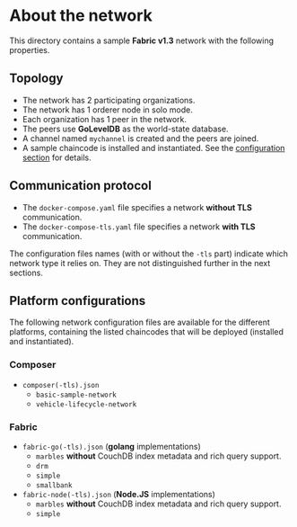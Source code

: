 # About the network

This directory contains a sample __Fabric v1.3__ network with the following properties.

## Topology
* The network has 2 participating organizations.
* The network has 1 orderer node in solo mode.
* Each organization has 1 peer in the network.
* The peers use __GoLevelDB__ as the world-state database.
* A channel named `mychannel` is created and the peers are joined.
* A sample chaincode is installed and instantiated. See the [configuration section](#platform-configurations) for details.

## Communication protocol
* The `docker-compose.yaml` file specifies a network __without TLS__ communication.
* The `docker-compose-tls.yaml` file specifies a network __with TLS__ communication.

The configuration files names (with or without the `-tls` part) indicate which network type it relies on. They are not distinguished further in the next sections.

## Platform configurations

The following network configuration files are available for the different platforms, containing the listed chaincodes that will be deployed (installed and instantiated).

### Composer
* `composer(-tls).json`
  * `basic-sample-network` 
  * `vehicle-lifecycle-network`

### Fabric
* `fabric-go(-tls).json` (__golang__ implementations) 
  * `marbles` __without__ CouchDB index metadata and rich query support.
  * `drm`
  * `simple`
  * `smallbank`
* `fabric-node(-tls).json` (__Node.JS__ implementations) 
  * `marbles` __without__ CouchDB index metadata and rich query support.
  * `simple`